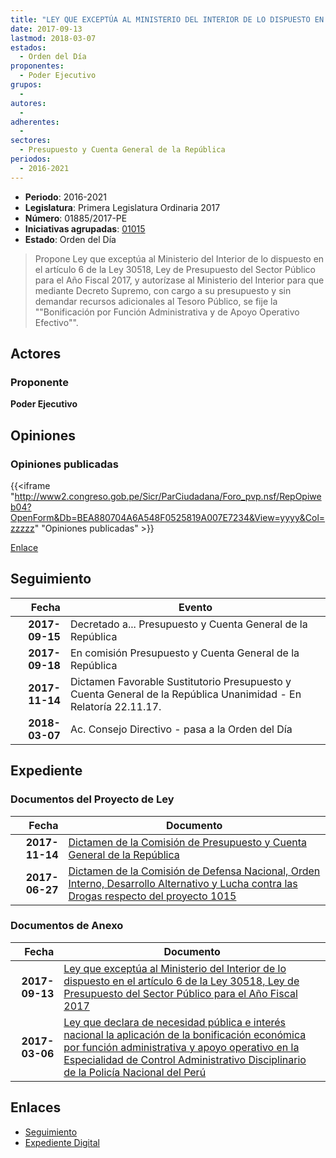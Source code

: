 ```yaml
---
title: "LEY QUE EXCEPTÚA AL MINISTERIO DEL INTERIOR DE LO DISPUESTO EN EL ARTÍCULO 6 DE LA LEY 30518, LEY DE PRESUPUESTO DEL SECTOR PÚBLICO PARA EL AÑO FISCAL 2017"
date: 2017-09-13
lastmod: 2018-03-07
estados: 
  - Orden del Día
proponentes: 
  - Poder Ejecutivo
grupos: 
  - 
autores: 
  - 
adherentes: 
  - 
sectores: 
  - Presupuesto y Cuenta General de la República
periodos: 
  - 2016-2021
---
```


- **Periodo**: 2016-2021
- **Legislatura**: Primera Legislatura Ordinaria 2017
- **Número**: 01885/2017-PE
- **Iniciativas agrupadas**: [01015](../../01000/01015)
- **Estado**: Orden del Día

> Propone Ley que exceptúa al Ministerio del Interior de lo dispuesto en el artículo 6 de la Ley 30518, Ley de Presupuesto del Sector Público para el Año Fiscal 2017, y autorízase al Ministerio del Interior para que mediante Decreto Supremo, con cargo a su presupuesto y sin demandar recursos adicionales al Tesoro Público, se fije la ""Bonificación por Función Administrativa y de Apoyo Operativo Efectivo"".


## Actores

### Proponente

**Poder Ejecutivo**


## Opiniones

### Opiniones publicadas

{{<iframe "http://www2.congreso.gob.pe/Sicr/ParCiudadana/Foro_pvp.nsf/RepOpiweb04?OpenForm&Db=BEA880704A6A548F0525819A007E7234&View=yyyy&Col=zzzzz" "Opiniones publicadas" >}}

[Enlace](http://www2.congreso.gob.pe/Sicr/ParCiudadana/Foro_pvp.nsf/RepOpiweb04?OpenForm&Db=BEA880704A6A548F0525819A007E7234&View=yyyy&Col=zzzzz)

## Seguimiento

| Fecha | Evento |
|------:|--------|
| **2017-09-15** | Decretado a... Presupuesto y Cuenta General de la República|
| **2017-09-18** | En comisión Presupuesto y Cuenta General de la República|
| **2017-11-14** | Dictamen Favorable Sustitutorio Presupuesto y Cuenta General de la República Unanimidad - En Relatoría 22.11.17.|
| **2018-03-07** | Ac. Consejo Directivo - pasa a la Orden del Día|


## Expediente


### Documentos del Proyecto de Ley

| Fecha | Documento |
|------:|--------|
| **2017-11-14** | [Dictamen de la Comisión de Presupuesto y Cuenta General de la República](http://www.leyes.congreso.gob.pe/Documentos/2016_2021/Dictamenes/Proyectos_de_Ley/01015DC17MAY20171114.pdf) |
| **2017-06-27** | [Dictamen de la Comisión de Defensa Nacional, Orden Interno, Desarrollo Alternativo y Lucha contra las Drogas respecto del proyecto 1015](http://www.leyes.congreso.gob.pe/Documentos/2016_2021/Dictamenes/Proyectos_de_Ley/01015DC07MAY20170627.pdf) |

### Documentos de Anexo

| Fecha | Documento |
|------:|--------|
| **2017-09-13** | [Ley que exceptúa al Ministerio del Interior de lo dispuesto en el artículo 6 de la Ley 30518, Ley de Presupuesto del Sector Público para el Año Fiscal 2017](http://www.leyes.congreso.gob.pe/Documentos/2016_2021/Proyectos_de_Ley_y_de_Resoluciones_Legislativas/PL0188520170913..pdf) |
| **2017-03-06** | [Ley que declara de necesidad pública e interés nacional la aplicación de la bonificación económica por función administrativa y apoyo operativo en la Especialidad de Control Administrativo Disciplinario de la Policía Nacional del Perú](http://www.leyes.congreso.gob.pe/Documentos/2016_2021/Proyectos_de_Ley_y_de_Resoluciones_Legislativas/PL0101520170306.pdf) |

## Enlaces 

- [Seguimiento](http://www2.congreso.gob.pe/Sicr/TraDocEstProc/CLProLey2016.nsf/f7fff46988ca05b1052578e100829cc7/ad8393e05fffa0b30525819a007d7722?OpenDocument)
- [Expediente Digital](http://www2.congreso.gob.pe/Sicr/TraDocEstProc/CLProLey2016.nsf/f7fff46988ca05b1052578e100829cc7/ad8393e05fffa0b30525819a007d7722?OpenDocument&Click=05257FB7005EB655.eb71d0cf91d8294e05256cdf006b5706/$Body/0.1C6C)
